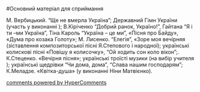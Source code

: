 <div id="hypercomments_widget" class="js-hypercomments-widget invisible"></div>

#Основний матеріал для сприймання

М. Вербицький. “Ще не вмерла Україна”; Державний Гімн України (участь у виконанні ); В.Кіріченко “Добрий ранок, Україно!”, Гайтана “Я і ти –ми Україна”, Тіна Кароль “Україна – це ми”, «Пісня про Байду», «Дума про козака Голоту»; М. Лисенко. “Елегія”,  «Зоре моя вечірняя (зіставлення композиторської пісні Я.Степового і народної); українські колискові пісні «Повішу я колисочку», “Ой ходить сон коло вікон”;. К.Стеценко. «Вечірня пісня»; українські троїсті музики (на вибір учителя ); українські щедрівки “Чи дома, дома”, “Слава нашим господарям”; К.Меладзе. «Квітка-душа» (у виконанні Ніни Матвієнко).

<div class="js-hypercomments-container">
    <a href="http://hypercomments.com" class="hc-link" title="comments widget">comments powered by HyperComments</a>
</div>